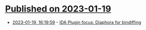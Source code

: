 # [Published on 2023-01-19](index.md)

* [2023-01-19, 16:19:59](https://lobste.rs/s/i1gwux/ida_plugin_focus_diaphora_for_bindiffing) - [IDA Plugin focus: Diaphora for bindiffing](https://hex-rays.com/blog/plugin-focus-diaphora/)
